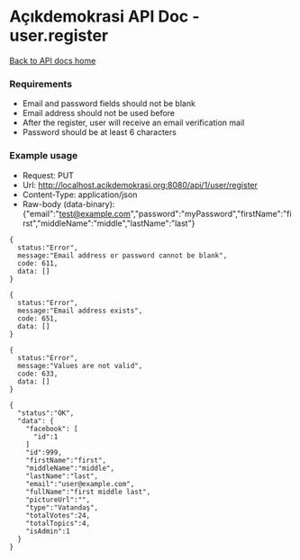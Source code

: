 # Açıkdemokrasi API Doc - user.register

[Back to API docs home](Home)

### Requirements
- Email and password fields should not be blank
- Email address should not be used before
- After the register, user will receive an email verification mail
- Password should be at least 6 characters


### Example usage

- Request: PUT
- Url: http://localhost.acikdemokrasi.org:8080/api/1/user/register
- Content-Type: application/json
- Raw-body (data-binary): {"email":"test@example.com","password":"myPassword","firstName":"first","middleName":"middle","lastName":"last"}

```
{
  status:"Error",
  message:"Email address or password cannot be blank",
  code: 611,
  data: []
}
```
```
{
  status:"Error",
  message:"Email address exists",
  code: 651,
  data: []
}
```
```
{
  status:"Error",
  message:"Values are not valid",
  code: 633,
  data: []
}
```
```
{
  "status":"OK",
  "data": {
    "facebook": [
      "id":1
    ]
    "id":999,
    "firstName":"first",
    "middleName":"middle",
    "lastName":"last",
    "email":"user@example.com",
    "fullName":"first middle last",
    "pictureUrl":"",
    "type":"Vatandaş",
    "totalVotes":24,
    "totalTopics":4,
    "isAdmin":1
  }
}
```